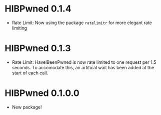 # HIBPwned 0.1.4
* Rate Limit: Now using the package `ratelimitr` for more elegant rate limiting

# HIBPwned 0.1.3
* Rate Limit: HaveIBeenPwned is now rate limited to one request per 1.5 seconds. To accomodate this, an artifical wait has been added at the start of each call.

# HIBPwned 0.1.0.0

* New package!




